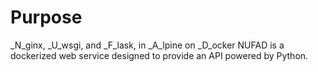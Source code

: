 # Purpose
_N_ginx, _U_wsgi, and _F_lask, in _A_lpine on _D_ocker
NUFAD is a dockerized web service designed to provide an API powered by Python.